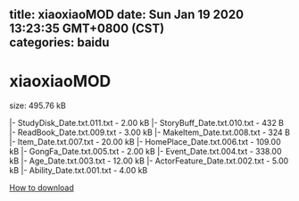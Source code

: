 
title: xiaoxiaoMOD
date: Sun Jan 19 2020 13:23:35 GMT+0800 (CST)    
categories: baidu
---

# xiaoxiaoMOD
size: 495.76 kB
 
 
|- StudyDisk_Date.txt.011.txt - 2.00 kB
|- StoryBuff_Date.txt.010.txt - 432 B
|- ReadBook_Date.txt.009.txt - 3.00 kB
|- MakeItem_Date.txt.008.txt - 324 B
|- Item_Date.txt.007.txt - 20.00 kB
|- HomePlace_Date.txt.006.txt - 109.00 kB
|- GongFa_Date.txt.005.txt - 2.00 kB
|- Event_Date.txt.004.txt - 338.00 kB
|- Age_Date.txt.003.txt - 12.00 kB
|- ActorFeature_Date.txt.002.txt - 5.00 kB
|- Ability_Date.txt.001.txt - 4.00 kB

[How to download](https://bpcam.bemobtrk.com/go/2ceec3aa-1ca2-46d6-b9ff-aaa5c184517c?jno=289)